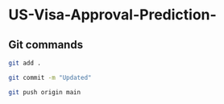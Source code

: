 # US-Visa-Approval-Prediction-

## Git commands

```bash
git add .

git commit -m "Updated"

git push origin main
```